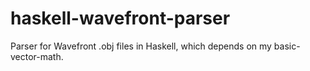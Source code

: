 haskell-wavefront-parser
========================

Parser for Wavefront .obj files in Haskell, which depends on my basic-vector-math.
